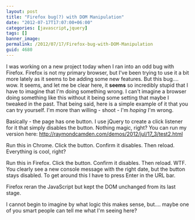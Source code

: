 ```yaml
---
layout: post
title: "Firefox bug(?) with DOM Manipulation"
date: "2012-07-17T17:07:00+06:00"
categories: [javascript,jquery]
tags: []
banner_image: 
permalink: /2012/07/17/Firefox-bug-with-DOM-Manipulation
guid: 4680
---
```


I was working on a new project today when I ran into an odd bug with Firefox. Firefox is not my primary browser, but I've been trying to use it a bit more lately as it seems to be adding some new features. But this bug.... wow. It seems, and let me be clear here, it <b>seems</b> so incredibly stupid that I have to imagine that I'm doing something wrong. I can't imagine a browser doing something like this without it being some setting that maybe I tweaked in the past. That being said, here is a simple example of it that you can try yourself. I'm more than willing - shoot - I'm <i>hoping</i> I'm wrong.

<script src="https://gist.github.com/3131732.js?file=gistfile1.html"></script>

Basically - the page has one button. I use jQuery to create a click listener for it that simply disables the button. Nothing magic, right? You can run my version here: <a href="http://raymondcamden.com/demos/2012/jul/17_3/test2.html">http://raymondcamden.com/demos/2012/jul/17_3/test2.html</a>

Run this in Chrome. Click the button. Confirm it disables. Then reload. Everything is cool, right?

Run this in Firefox. Click the button. Confirm it disables. Then reload. WTF. You clearly see a new console message with the right date, but the button stays disabled. To get around this I have to press Enter in the URL bar. 

Firefox reran the JavaScript but kept the DOM unchanged from its last stage.

I cannot begin to imagine by what logic this makes sense, but.... maybe one of you smart people can tell me what I'm seeing here?